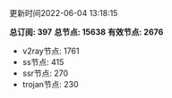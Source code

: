 更新时间2022-06-04 13:18:15

**总订阅: 397**
**总节点: 15638**
**有效节点: 2676**
- v2ray节点: 1761
- ss节点: 415
- ssr节点: 270
- trojan节点: 230
